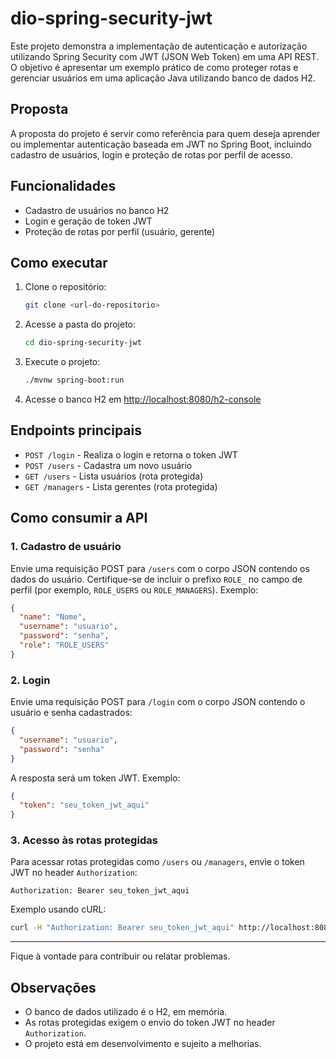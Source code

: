 # dio-spring-security-jwt

Este projeto demonstra a implementação de autenticação e autorização utilizando Spring Security com JWT (JSON Web Token) em uma API REST. O objetivo é apresentar um exemplo prático de como proteger rotas e gerenciar usuários em uma aplicação Java utilizando banco de dados H2.

## Proposta

A proposta do projeto é servir como referência para quem deseja aprender ou implementar autenticação baseada em JWT no Spring Boot, incluindo cadastro de usuários, login e proteção de rotas por perfil de acesso.

## Funcionalidades

- Cadastro de usuários no banco H2
- Login e geração de token JWT
- Proteção de rotas por perfil (usuário, gerente)

## Como executar

1. Clone o repositório:
   ```bash
   git clone <url-do-repositorio>
   ```
2. Acesse a pasta do projeto:
   ```bash
   cd dio-spring-security-jwt
   ```
3. Execute o projeto:
   ```bash
   ./mvnw spring-boot:run
   ```
4. Acesse o banco H2 em [http://localhost:8080/h2-console](http://localhost:8080/h2-console)

## Endpoints principais

- `POST /login` - Realiza o login e retorna o token JWT
- `POST /users` - Cadastra um novo usuário
- `GET /users` - Lista usuários (rota protegida)
- `GET /managers` - Lista gerentes (rota protegida)

## Como consumir a API

### 1. Cadastro de usuário

Envie uma requisição POST para `/users` com o corpo JSON contendo os dados do usuário. Certifique-se de incluir o prefixo `ROLE_` no campo de perfil (por exemplo, `ROLE_USERS` ou `ROLE_MANAGERS`). Exemplo:

```json
{
  "name": "Nome",
  "username": "usuario",
  "password": "senha",
  "role": "ROLE_USERS"
}
```

### 2. Login

Envie uma requisição POST para `/login` com o corpo JSON contendo o usuário e senha cadastrados:

```json
{
  "username": "usuario",
  "password": "senha"
}
```

A resposta será um token JWT. Exemplo:

```json
{
  "token": "seu_token_jwt_aqui"
}
```

### 3. Acesso às rotas protegidas

Para acessar rotas protegidas como `/users` ou `/managers`, envie o token JWT no header `Authorization`:

```
Authorization: Bearer seu_token_jwt_aqui
```

Exemplo usando cURL:

```bash
curl -H "Authorization: Bearer seu_token_jwt_aqui" http://localhost:8080/users
```

---

Fique à vontade para contribuir ou relatar problemas.

## Observações

- O banco de dados utilizado é o H2, em memória.
- As rotas protegidas exigem o envio do token JWT no header `Authorization`.
- O projeto está em desenvolvimento e sujeito a melhorias.
